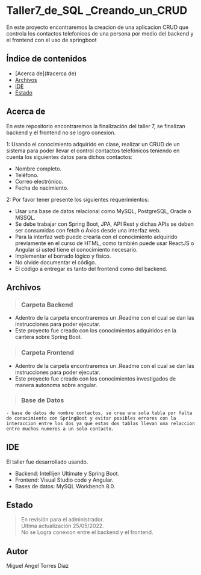 # Taller7_de_SQL _Creando_un_CRUD

 En este proyecto encontraremos la creacion de una aplicacion CRUD que controla los contactos telefonicos de una persona por medio del backend y el frontend con el uso de springboot

## Índice de contenidos

- [Acerca de](#acerca de)
- [Archivos](#archivos)
- [IDE](#ide)
- [Estado](#status)


## Acerca de

En este repositorio encontraremos la finalización del taller 7, se finalizan backend y el frontend no se logro conexion. 

1: Usando el conocimiento adquirido en clase, realizar un CRUD de un sistema para poder llevar el control contactos telefónicos teniendo en cuenta los siguientes datos para dichos contactos:
- Nombre completo.
- Teléfono.
- Correo electrónico.
- Fecha de nacimiento.

2: Por favor tener presente los siguientes requerimientos:
 - Usar una base de datos relacional como MySQL, PostgreSQL, Oracle o MSSQL.
 - Se debe trabajar con Spring Boot, JPA, API Rest y dichas APIs se deben ser consumidas con fetch o Axios desde una interfaz web.
 - Para la interfaz web puede crearla con el conocimiento adquirido previamente en el curso de HTML, como también puede usar ReactJS o Angular si usted tiene el conocimiento necesario.
 - Implementar el borrado lógico y físico.
 - No olvide documentar el código.
 - El código a entregar es tanto del frontend como del backend.


## Archivos
 
>###  Carpeta Backend

  - Adentro de la carpeta encontraremos un .Readme con el cual se dan las instrucciones para poder ejecutar.
  - Este proyecto fue creado con los conocimientos adquiridos en la cantera sobre Spring Boot.

>### Carpeta Frontend

   - Adentro de la carpeta encontraremos un .Readme con el cual se dan las instrucciones para poder ejecutar.
   - Este proyecto fue creado con los conocimientos investigados de manera autonoma sobre angular.
   
>### Base de Datos  
    - base de datos de nombre contactos, se crea una sola tabla por falta de conocimiento con SpringBoot y evitar posibles errores con la interaccion entre los dos ya que estas dos tablas llevan una relaccion entre muchos numeros a un solo contacto. 

## IDE

El taller fue desarrollado usando.
   - Backend: Intellijen Ultimate y Spring Boot.
   - Frontend: Visual Studio code y Angular.
   - Bases de datos: MySQL Workbench 8.0.
  


## Estado
>En revisión para el administrador.   
>Última actualización 25/05/2022.   
>No se Logra conexion entre el backend y el frontend.


## Autor  
 Miguel Angel Torres Diaz
